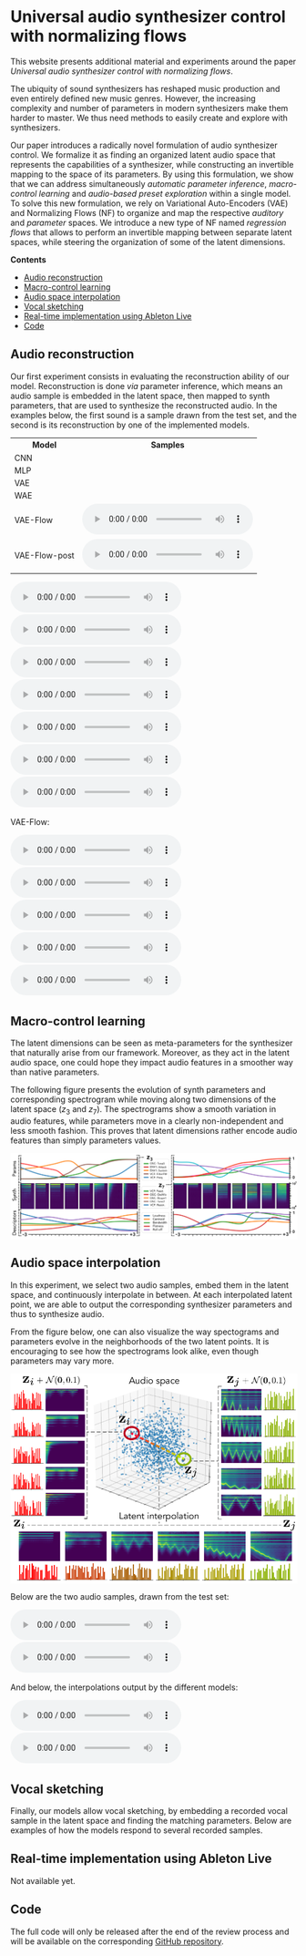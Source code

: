 <!--
<script src="http://vjs.zencdn.net/4.0/video.js"></script>
-->

<script src="https://cdnjs.cloudflare.com/ajax/libs/mathjax/2.7.0/MathJax.js?config=TeX-AMS-MML_HTMLorMML" type="text/javascript"></script>

<script type="text/javascript"> 
      // Show button
      function look(type){ 
      param=document.getElementById(type); 
      if(param.style.display == "none") param.style.display = "block"; 
      else param.style.display = "none" 
      } 
</script> 

# Universal audio synthesizer control with normalizing flows

This website presents additional material and experiments around the paper *Universal audio synthesizer control with normalizing flows*.

The ubiquity of sound synthesizers has reshaped music production and even entirely defined new music genres. However, the increasing complexity and number of parameters in modern synthesizers make them harder to master. We thus need methods to easily create and explore with synthesizers.

Our paper introduces a radically novel formulation of audio synthesizer control. We formalize it as finding an organized latent audio space that represents the capabilities of a synthesizer, while constructing an invertible mapping to the space of its parameters. By using this formulation, we show that we can address simultaneously *automatic parameter inference*, *macro-control learning* and *audio-based preset exploration* within a single model. To solve this new formulation, we rely on Variational Auto-Encoders (VAE) and Normalizing Flows (NF) to organize and map the respective *auditory* and *parameter* spaces. We introduce a new type of NF named *regression flows* that allows to perform an invertible mapping between separate latent spaces, while steering the organization of some of the latent dimensions.

**Contents**
  * [Audio reconstruction](#audio-reconstruction)
  * [Macro-control learning](#macro-control-learning)
  * [Audio space interpolation](#audio-space-interpolation)
  * [Vocal sketching](#vocal-sketching)
  * [Real-time implementation using Ableton Live](#real-time-implementation-using-ableton-live)
  * [Code](#code)


## Audio reconstruction

Our first experiment consists in evaluating the reconstruction ability of our model. Reconstruction is done *via* parameter inference, which means an audio sample is embedded in the latent space, then mapped to synth parameters, that are used to synthesize the reconstructed audio. In the examples below, the first sound is a sample drawn from the test set, and the second is its reconstruction by one of the implemented models.

<table>
    <tr>
        <th>Model</th>
        <th>Samples</th>
    </tr>
    <tr>
        <td>CNN</td>
        <td></td>
    </tr>
    <tr>
        <td>MLP</td>
        <td></td>
    </tr>
    <tr>
        <td>VAE</td>
        <td></td>
    </tr>
    <tr>
        <td>WAE</td>
        <td></td>
    </tr>
    <tr>
        <td>VAE-Flow</td>
        <td>
            <audio controls> 
                <source src="/audio/reconstruction/vae_flow_mel_mse_cnn_flow_mlp_iaf_1_batch_1.wav" type="audio/wav">
            </audio>
        </td>
    </tr>
    <tr>
        <td>VAE-Flow-post</td>
        <td>
            <audio controls> 
                <source src="/audio/reconstruction/vae_flow_mel_mse_cnn_flow_kl_f_iaf_1_batch_1.wav" type=audio/wav>
            </audio>
        </td>
    </tr>
</table>

<audio controls preload="auto" data-setup="{}" width="100%"> 
<source src="audio/reconstruction/ae_mel_mse_cnn_mlp_1_batch_1.wav" type=audio/wav>
</audio>

<audio controls preload="auto" data-setup="{}" width="100%"> 
<source src="audio/reconstruction/cnn_mel_mse_1_batch_1.wav" type=audio/wav>
</audio>

<audio controls preload="auto" data-setup="{}" width="100%"> 
<source src="audio/reconstruction/gated_cnn_mel_mse_1_batch_1.wav" type=audio/wav>
</audio>

<audio controls preload="auto" data-setup="{}" width="100%"> 
<source src="audio/reconstruction/gated_mlp_mel_mse_1_batch_1.wav" type=audio/wav>
</audio>

<audio controls preload="auto" data-setup="{}" width="100%"> 
<source src="audio/reconstruction/mlp_mel_mse_1_batch_1.wav" type=audio/wav>
</audio>

<audio controls preload="auto" data-setup="{}" width="100%"> 
<source src="audio/reconstruction/res_cnn_mel_mse_1_batch_1.wav" type=audio/wav>
</audio>

<audio controls preload="auto" data-setup="{}" width="100%"> 
<source src="audio/reconstruction/vae_flow_mel_mse_cnn_flow_cde_iaf_1_batch_1.wav" type=audio/wav>
</audio>

VAE-Flow: 

<audio controls preload="auto" data-setup="{}" width="100%"> 
<source src="audio/reconstruction/vae_flow_mel_mse_cnn_mlp_iaf_1_batch_1.wav" type=audio/wav>
</audio>

<audio controls preload="auto" data-setup="{}" width="100%"> 
<source src="audio/reconstruction/vae_flow_mel_mse_cnn_mlp_iaf_2_batch_1.wav" type=audio/wav>
</audio>

<audio controls preload="auto" data-setup="{}" width="100%"> 
<source src="audio/reconstruction/vae_mel_mse_cnn_mlp_1_batch_1.wav" type=audio/wav>
</audio>

<audio controls preload="auto" data-setup="{}" width="100%"> 
<source src="audio/reconstruction/vae_mel_mse_cnn_mlp_2_batch_1.wav" type=audio/wav>
</audio>

<audio controls preload="auto" data-setup="{}" width="100%"> 
<source src="audio/reconstruction/wae_mel_mse_cnn_mlp_1_batch_1.wav" type=audio/wav>
</audio>


## Macro-control learning

The latent dimensions can be seen as meta-parameters for the synthesizer that naturally arise from our framework. Moreover, as they act in the latent audio space, one could hope they impact audio features in a smoother way than native parameters.

The following figure presents the evolution of synth parameters and corresponding spectrogram while moving along two dimensions of the latent space ($z_3$ and $z_7$). The spectrograms show a smooth variation in audio features, while parameters move in a clearly non-independent and less smooth fashion. This proves that latent dimensions rather encode audio features than simply parameters values.

<img src="figures/meta_parameters.png" align="middle">



## Audio space interpolation

In this experiment, we select two audio samples, embed them in the latent space, and continuously interpolate in between. At each interpolated latent point, we are able to output the corresponding synthesizer parameters and thus to synthesize audio.

From the figure below, one can also visualize the way spectograms and parameters evolve in the neighborhoods of the two latent points. It is encouraging to see how the spectrograms look alike, even though parameters may vary more.

<img src="figures/interpolation.png" align="middle">

Below are the two audio samples, drawn from the test set:

<audio controls preload="auto" data-setup="{}" width="100%"> 
<source src="audio/interpolation/p0.wav" type=audio/wav>
</audio>

<audio controls preload="auto" data-setup="{}" width="100%"> 
<source src="audio/interpolation/p1.wav" type=audio/wav>
</audio>

And below, the interpolations output by the different models:

<audio controls preload="auto" data-setup="{}" width="100%"> 
<source src="audio/interpolation/p0.wav" type=audio/wav>
</audio>

<audio controls preload="auto" data-setup="{}" width="100%"> 
<source src="audio/interpolation/p1.wav" type=audio/wav>
</audio>


## Vocal sketching

Finally, our models allow vocal sketching, by embedding a recorded vocal sample in the latent space and finding the matching parameters. Below are examples of how the models respond to several recorded samples.


## Real-time implementation using Ableton Live

Not available yet.


## Code

The full code will only be released after the end of the review process and will be available on the corresponding [GitHub repository](https://github.com/anonymous124/flow_synthesizer).

